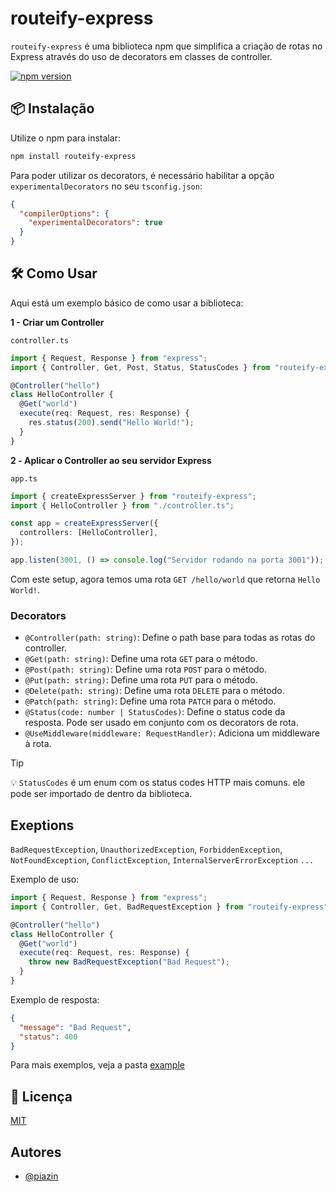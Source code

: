 # routeify-express

`routeify-express` é uma biblioteca npm que simplifica a criação de rotas no Express através do uso de decorators em classes de controller.

[![npm version](https://badge.fury.io/js/routeify-express.svg)](https://www.npmjs.com/package/routeify-express)

## 📦 Instalação

Utilize o npm para instalar:

```bash
npm install routeify-express
```

Para poder utilizar os decorators, é necessário habilitar a opção `experimentalDecorators` no seu `tsconfig.json`:

```json
{
  "compilerOptions": {
    "experimentalDecorators": true
  }
}
```

## 🛠 Como Usar

Aqui está um exemplo básico de como usar a biblioteca:

**1 - Criar um Controller**

`controller.ts`

```typescript
import { Request, Response } from "express";
import { Controller, Get, Post, Status, StatusCodes } from "routeify-express";

@Controller("hello")
class HelloController {
  @Get("world")
  execute(req: Request, res: Response) {
    res.status(200).send("Hello World!");
  }
}
```

**2️ - Aplicar o Controller ao seu servidor Express**

`app.ts`

```typescript
import { createExpressServer } from "routeify-express";
import { HelloController } from "./controller.ts";

const app = createExpressServer({
  controllers: [HelloController],
});

app.listen(3001, () => console.log("Servidor rodando na porta 3001"));
```

Com este setup, agora temos uma rota `GET /hello/world` que retorna `Hello World!`.

### Decorators

- `@Controller(path: string)`: Define o path base para todas as rotas do controller.
- `@Get(path: string)`: Define uma rota `GET` para o método.
- `@Post(path: string)`: Define uma rota `POST` para o método.
- `@Put(path: string)`: Define uma rota `PUT` para o método.
- `@Delete(path: string)`: Define uma rota `DELETE` para o método.
- `@Patch(path: string)`: Define uma rota `PATCH` para o método.
- `@Status(code: number | StatusCodes)`: Define o status code da resposta. Pode ser usado em conjunto com os decorators de rota.
- `@UseMiddleware(middleware: RequestHandler)`: Adiciona um middleware à rota.

> [!TIP]
> 💡 `StatusCodes` é um enum com os status codes HTTP mais comuns. ele pode ser importado de dentro da biblioteca.

## Exeptions

`BadRequestException`,
`UnauthorizedException`,
`ForbiddenException`,
`NotFoundException`,
`ConflictException`,
`InternalServerErrorException`
`...`

Exemplo de uso:

```typescript
import { Request, Response } from "express";
import { Controller, Get, BadRequestException } from "routeify-express";

@Controller("hello")
class HelloController {
  @Get("world")
  execute(req: Request, res: Response) {
    throw new BadRequestException("Bad Request");
  }
}
```

Exemplo de resposta:

```json
{
  "message": "Bad Request",
  "status": 400
}
```

Para mais exemplos, veja a pasta [example](https://github.com/piazin/routeify-express/tree/main/example)

## 📄 Licença

[MIT](https://choosealicense.com/licenses/mit/)

## Autores

- [@piazin](https://www.github.com/piazin)
